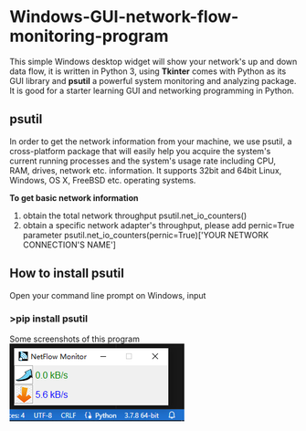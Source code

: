 # Windows-GUI-network-flow-monitoring-program
This simple Windows desktop widget will show your network's up and down data flow, it is written in Python 3, using **Tkinter** comes with Python as its GUI library and **psutil** a powerful system monitoring and analyzing package. It is good for a starter learning GUI and networking programming in Python.
## psutil
In order to get the network information from your machine, we use psutil, a cross-platform package that will easily help you acquire the system's current running processes and the system's usage rate including CPU, RAM, drives, network etc. information. It supports 32bit and 64bit Linux, Windows, OS X, FreeBSD etc. operating systems.

**To get basic network information**
1. obtain the total network throughput
   psutil.net_io_counters()
2. obtain a specific network adapter's throughput, please add pernic=True parameter
   psutil.net_io_counters(pernic=True)['YOUR NETWORK CONNECTION'S NAME']
## How to install psutil
Open your command line prompt on Windows, input
### >pip install psutil
Some screenshots of this program
![image broken!](images/screenshot1.png)
